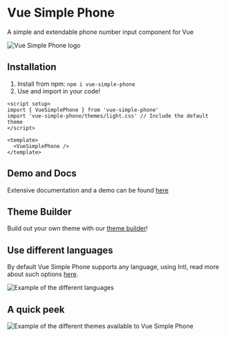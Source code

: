# Vue Simple Phone

A simple and extendable phone number input component for Vue

![Vue Simple Phone logo](https://bjorntheprogrammer.github.io/vue-simple-phone/images/logo.png)

## Installation

1. Install from npm: `npm i vue-simple-phone`
2. Use and import in your code!

```vue
<script setup>
import { VueSimplePhone } from 'vue-simple-phone'
import 'vue-simple-phone/themes/light.css' // Include the default theme
</script>

<template>
  <VueSimplePhone />
</template>
```

## Demo and Docs

Extensive documentation and a demo can be found [here](https://bjorntheprogrammer.github.io/vue-simple-phone/)

## Theme Builder

Build out your own theme with our [theme builder](https://bjorntheprogrammer.github.io/vue-simple-phone/usage/theme-builder)!

## Use different languages

By default Vue Simple Phone supports any language, using Intl, read more about such options [here](https://bjorntheprogrammer.github.io/vue-simple-phone/usage/props.html).

![Example of the different languages](https://bjorntheprogrammer.github.io/vue-simple-phone/images/languages.png)

## A quick peek

![Example of the different themes available to Vue Simple Phone](https://bjorntheprogrammer.github.io/vue-simple-phone/images/examples.png)

